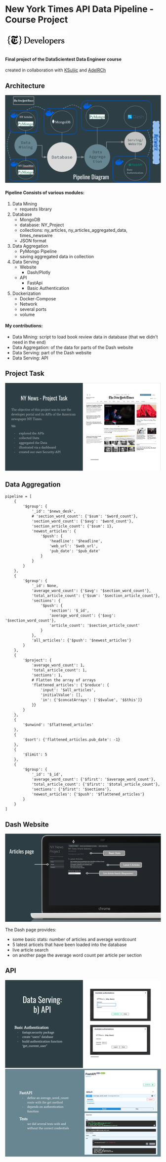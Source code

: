 # New York Times API Data Pipeline - Course Project

<img src="https://github.com/Jeahy/datascientest_project_complete/blob/main/images/nyt_developers.png" align="centre">

#### Final project of the DataScientest Data Engineer course
created in collaboration with [KSuljic](https://github.com/KSuljic) and [AdelRCh](https://github.com/AdelRCh)



## Architecture 
![Pipeline Architecture](https://github.com/Jeahy/datascientest_project_complete/blob/main/images/architecture.png)

#### Pipeline Consists of various modules:

1. Data Mining
   - requests library
3. Database
   - MongoDB
   - database: NY_Project
   - collections: ny_articles, ny_articles_aggregated_data, times_newswire
   - JSON format
5. Data Aggregation
   - PyMongo Pipeline
   - saving aggregated data in collection
7. Data Serving
   - Website
     - Dash/Plotly
   - API
     - FastApi
     - Basic Authentication
9. Dockerization
    - Docker-Compose
    - Network
    - several ports
    - volume

#### My contributions:
- Data Mining: script to load book review data in database (that we didn't need in the end)
- Data Aggregation: of the data for parts of the Dash website
- Data Serving: part of the Dash website
- Data Serving: API



## Project Task
![Project Task](https://github.com/Jeahy/datascientest_project_complete/blob/main/images/project_task.png)

## Data Aggregation
```
pipeline = [
    {
        '$group': {
            '_id': '$news_desk',
            # 'section_word_count': {'$sum': '$word_count'},
            'section_word_count': {'$avg': '$word_count'},
            'section_article_count': {'$sum': 1},
            'newest_articles': {
                '$push': {
                    'headline': '$headline',
                    'web_url': '$web_url',
                    'pub_date': '$pub_date'
                }
            }
        }
    },
    {
        '$group': {
            '_id': None,
            'average_word_count': {'$avg': '$section_word_count'},
            'total_article_count': {'$sum': '$section_article_count'},
            'sections': {
                '$push': {
                    'section': '$_id',
                    'average_word_count': {'$avg': '$section_word_count'},
                    'article_count': '$section_article_count'
                }
            },
            'all_articles': {'$push': '$newest_articles'}
        }
    },
    {
        '$project': {
            'average_word_count': 1,
            'total_article_count': 1,
            'sections': 1,
            # Flatten the array of arrays
            'flattened_articles': {'$reduce': {
                'input': '$all_articles',
                'initialValue': [],
                'in': {'$concatArrays': ['$$value', '$$this']}
            }}
        }
    },
    {
        '$unwind': '$flattened_articles'
    },
    {
        '$sort': {'flattened_articles.pub_date': -1}
    },
    {
        '$limit': 5
    },
    {
        '$group': {
            '_id': '$_id',
            'average_word_count': {'$first': '$average_word_count'},
            'total_article_count': {'$first': '$total_article_count'},
            'sections': {'$first': '$sections'},
            'newest_articles': {'$push': '$flattened_articles'}
        }
    }
]
```
## Dash Website
![Project Task](https://github.com/Jeahy/datascientest_project_complete/blob/main/images/dash_page.png)

The Dash page provides:
- some basic stats: number of articles and average wordcount
- 5 latest articels that have been loaded into the database
- live article search
- on another page the average word count per article per section



## API
![Project Task](https://github.com/Jeahy/datascientest_project_complete/blob/main/images/api1.png)
![Project Task](https://github.com/Jeahy/datascientest_project_complete/blob/main/images/api2.png)





